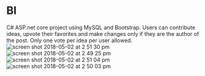 # BI
C# ASP.net core project using MySQL and Bootstrap. Users can contribute ideas, upvote their favorites and make changes only if they are the author of the post. Only one vote per idea per user allowed.
![screen shot 2018-05-02 at 2 51 30 pm](https://user-images.githubusercontent.com/25538961/39551096-84e3075e-4e18-11e8-9b11-f6a9613216c9.png)
![screen shot 2018-05-02 at 2 49 25 pm](https://user-images.githubusercontent.com/25538961/39551160-b8166a9e-4e18-11e8-8f11-1a04e4a7d3f5.png)
![screen shot 2018-05-02 at 2 51 04 pm](https://user-images.githubusercontent.com/25538961/39551169-bbf1f264-4e18-11e8-95d5-8794dfac9c88.png)
![screen shot 2018-05-02 at 2 50 03 pm](https://user-images.githubusercontent.com/25538961/39551171-bf07cb9a-4e18-11e8-86b4-97c121a77c16.png)
